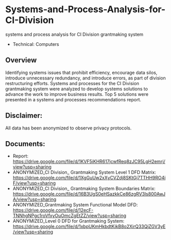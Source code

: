 # Systems-and-Process-Analysis-for-CI-Division
systems and process analysis for CI Division grantmaking system
- Technical: Computers

## Overview
Identifying systems issues that prohibit efficiency, encourage data silos, introduce unnecessary redundancy, and introduce errors, as part of division restructuring efforts. Systems and processes for the CI Division grantmaking system were analyzed to develop systems solutions to advance the work to improve business results. Top 5 solutions were presented in a systems and processes recommendations report.

## Disclaimer:
All data has been anonymized to observe privacy protocols.

## Documents:

- Report: https://drive.google.com/file/d/1KVF5iKHR617jcwfReq8zJC95LgH2emrj/view?usp=sharing
- ANONYMIZED_CI Division_ Grantmaking System Level 1 DFD Matrix: https://drive.google.com/file/d/1XgGuUw2xXyCVZdj8SKtGj7TTHH9RO4iF/view?usp=sharing
- ANONYMIZED_CI Division_ Grantmaking System Boundaries Matrix: https://drive.google.com/file/d/16B3UgS0eHSazkkCe86zgRV3ls800AwJA/view?usp=sharing
- ANONYMIZED_Grantmaking System Functional Model DFD: https://drive.google.com/file/d/12ecF-TNNhgNPgc1roVfxyOuOmcZgEtZZ/view?usp=sharing
- ANONYMIZED_Level 0 DFD for Grantmaking System: https://drive.google.com/file/d/1xbpUKmHkbdtKikB8o2XirQ33QjZGV3yE/view?usp=sharing
